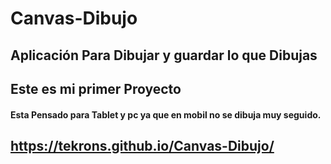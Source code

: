 # Canvas-Dibujo
## Aplicación Para Dibujar y guardar lo que Dibujas
## Este es mi primer Proyecto
#### Esta Pensado para Tablet y pc ya que en mobil no se dibuja muy seguido.
##  https://tekrons.github.io/Canvas-Dibujo/
